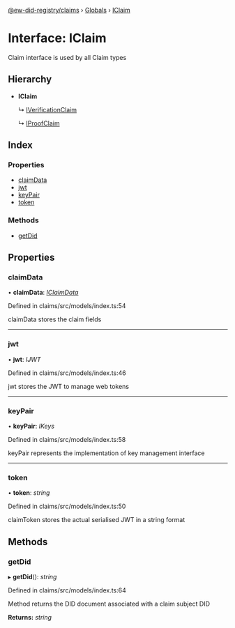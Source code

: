 [@ew-did-registry/claims](../README.md) › [Globals](../globals.md) › [IClaim](iclaim.md)

# Interface: IClaim

Claim interface is used by all Claim types

## Hierarchy

* **IClaim**

  ↳ [IVerificationClaim](iverificationclaim.md)

  ↳ [IProofClaim](iproofclaim.md)

## Index

### Properties

* [claimData](iclaim.md#claimdata)
* [jwt](iclaim.md#jwt)
* [keyPair](iclaim.md#keypair)
* [token](iclaim.md#token)

### Methods

* [getDid](iclaim.md#getdid)

## Properties

###  claimData

• **claimData**: *[IClaimData](iclaimdata.md)*

Defined in claims/src/models/index.ts:54

claimData stores the claim fields

___

###  jwt

• **jwt**: *IJWT*

Defined in claims/src/models/index.ts:46

jwt stores the JWT to manage web tokens

___

###  keyPair

• **keyPair**: *IKeys*

Defined in claims/src/models/index.ts:58

keyPair represents the implementation of key management interface

___

###  token

• **token**: *string*

Defined in claims/src/models/index.ts:50

claimToken stores the actual serialised JWT in a string format

## Methods

###  getDid

▸ **getDid**(): *string*

Defined in claims/src/models/index.ts:64

Method returns the DID document associated with a claim subject DID

**Returns:** *string*
